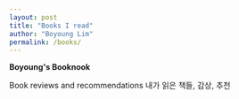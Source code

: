 ```yaml
---
layout: post
title: "Books I read"
author: "Boyoung Lim"
permalink: /books/
---
```


**Boyoung's Booknook**

Book reviews and recommendations
내가 읽은 책들, 감상, 추천 